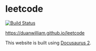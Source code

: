 # leetcode

[![Build Status](https://travis-ci.com/duanwilliam/leetcode.svg?token=yE9zxy79HR6tye5CNpoy&branch=main)](https://travis-ci.com/duanwilliam/leetcode)

https://duanwilliam.github.io/leetcode

This website is built using [Docusaurus 2](https://docusaurus.io/).
